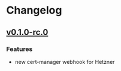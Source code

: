 # Changelog

## [v0.1.0-rc.0](https://github.com/hetzner/cert-manager-webhook-hetzner/releases/tag/v0.1.0-rc.0)

### Features

- new cert-manager webhook for Hetzner
